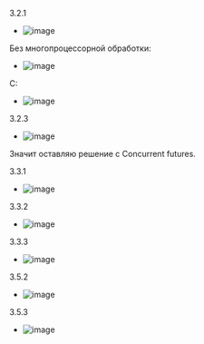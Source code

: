 3.2.1

- ![image](https://user-images.githubusercontent.com/104152574/206736282-15d8158d-ed91-4a97-97c4-69958de18a43.png)

Без многопроцессорной обработки: 

- ![image](https://user-images.githubusercontent.com/104152574/206760878-a98fc0e9-0d81-4764-b9dd-567ff4287beb.png)

С: 
- ![image](https://user-images.githubusercontent.com/104152574/206760933-31a2c2ca-ee27-4a1b-bc57-10fae13c9e93.png)

3.2.3
- ![image](https://user-images.githubusercontent.com/104152574/206765765-6d47a50c-0c2d-4958-a09d-81f33df5a787.png)

Значит оставляю решение с Concurrent futures.

3.3.1
- ![image](https://user-images.githubusercontent.com/104152574/208957409-8e2944e0-03fd-4598-8f5c-269e1edcd7d9.png)

3.3.2
- ![image](https://user-images.githubusercontent.com/104152574/208960742-2d5663a4-5b95-4def-b096-1fae90eb7a75.png)

3.3.3
- ![image](https://user-images.githubusercontent.com/104152574/208971490-702b71a7-0bd3-43ef-8077-a1f61fadc68c.png)

3.5.2
- ![image](https://user-images.githubusercontent.com/104152574/209990989-76744849-6a27-4a85-abb1-93024eb65dfd.png)

3.5.3
- ![image](https://user-images.githubusercontent.com/104152574/209992582-e71815bf-aa1b-4f27-80fc-e1b55be3b4c1.png)
